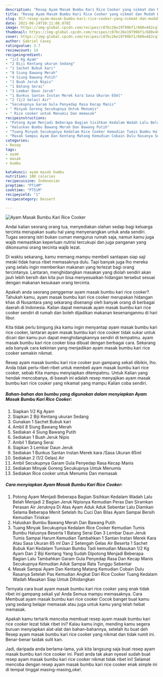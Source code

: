 ```yaml
---
description: "Resep Ayam Masak Bumbu Kari Rice Cooker yang nikmat dan Mudah Dibuat"
title: "Resep Ayam Masak Bumbu Kari Rice Cooker yang nikmat dan Mudah Dibuat"
slug: 917-resep-ayam-masak-bumbu-kari-rice-cooker-yang-nikmat-dan-mudah-dibuat
date: 2021-06-24T10:11:08.870Z
image: https://img-global.cpcdn.com/recipes/c87bc26e19799bf1/680x482cq70/ayam-masak-bumbu-kari-rice-cooker-foto-resep-utama.jpg
thumbnail: https://img-global.cpcdn.com/recipes/c87bc26e19799bf1/680x482cq70/ayam-masak-bumbu-kari-rice-cooker-foto-resep-utama.jpg
cover: https://img-global.cpcdn.com/recipes/c87bc26e19799bf1/680x482cq70/ayam-masak-bumbu-kari-rice-cooker-foto-resep-utama.jpg
author: Gabriel Casey
ratingvalue: 3.7
reviewcount: 14
recipeingredient:
- "1/2 Kg Ayam"
- "2 Biji Kentang ukuran Sedang"
- "1 Sachet Bubuk kari"
- "8 Siung Bawang Merah"
- "4 Siung Bawang Putih"
- "1 Buah Jeruk Nipis"
- "1 Batang Serai"
- "3 Lembar Daun Jeruk"
- "1 Bunkus Santan Instan Merek kara Sasa Ukuran 65ml"
- "2 (1/2 Gelas) Air"
- "Secukupnya Garam Gula Penyedap Rasa Kecap Manis"
- " Minyak Goreng Secukupnya Untuk Menumis"
- " Rice cooker untuk Menumis Dan memasak"
recipeinstructions:
- "Potong Ayam Menjadi Beberapa Bagian Sisihkan Kedalam Wadah Lalu Belah Menjadi 2 Bagian Jeruk Nipisnya Kemudian Peras Dan Siramkan Perasan Air Jeruknya Di Atas Ayam Aduk Aduk Sebentar Lalu Diamkan Selama Beberapa Menit Setelah Itu Cuci Dan Bilas Ayam Sampai Bersih Kemudian Tiriskan"
- "Haluskan Bumbu Bawang Merah Dan Bawang Putih"
- "Tuang Minyak Secukupnya Kedalam Rice Cooker Kemudian Tumis Bumbu Halusnya Beserta 1 Batang Serai Dan 3 Lembar Daun Jeruk Tumis Sampai Harum Kemudian Tambahkan 1 Santan Instan Merek Kara Atau Sasa Ukuran 65 ml Dan 2 Setengah Gelas Air Beserta 1 Sachet Bubuk Kari Kedalam Tumisan Bumbu Tadi kemudian Masukan 1/2 Kg Ayam Dan 2 Biji Kentang Yang Sudah Dipotong Menjadi Beberapa Bagian Lalu Tambahkan Garam Gula Penyedap Rasa Dan Kecap Manis Secukupnya Kemudian Aduk Sampai Rata Tunggu Sebentar"
- "Masak Sampai Ayam Dan Kentang Matang Kemudian Cobain Dulu Rasanya Setelah Pas Kemudian Angkat Dari Rice Cooker Tuang Kedalam Wadah Masakan Siap Untuk Dihidangkan"
categories:
- Resep
tags:
- ayam
- masak
- bumbu

katakunci: ayam masak bumbu 
nutrition: 100 calories
recipecuisine: Indonesian
preptime: "PT14M"
cooktime: "PT51M"
recipeyield: "1"
recipecategory: Dessert

---
```



![Ayam Masak Bumbu Kari Rice Cooker](https://img-global.cpcdn.com/recipes/c87bc26e19799bf1/680x482cq70/ayam-masak-bumbu-kari-rice-cooker-foto-resep-utama.jpg)

Andai kalian seorang orang tua, menyediakan olahan sedap bagi keluarga tercinta merupakan suatu hal yang menyenangkan untuk anda sendiri. Tugas seorang istri bukan cuman mengurus rumah saja, namun kamu juga wajib memastikan keperluan nutrisi tercukupi dan juga panganan yang dikonsumsi orang tercinta wajib lezat.

Di waktu  sekarang, kamu memang mampu membeli santapan siap saji meski tidak harus ribet memasaknya dulu. Tapi banyak juga lho mereka yang selalu ingin memberikan makanan yang terlezat bagi orang tercintanya. Lantaran, menghidangkan masakan yang diolah sendiri akan jauh lebih bersih dan kita pun bisa menyesuaikan hidangan tersebut sesuai dengan makanan kesukaan orang tercinta. 



Apakah anda seorang penggemar ayam masak bumbu kari rice cooker?. Tahukah kamu, ayam masak bumbu kari rice cooker merupakan hidangan khas di Nusantara yang sekarang disenangi oleh banyak orang di berbagai daerah di Indonesia. Kalian dapat memasak ayam masak bumbu kari rice cooker sendiri di rumah dan boleh dijadikan makanan kesenanganmu di hari libur.

Kita tidak perlu bingung jika kamu ingin menyantap ayam masak bumbu kari rice cooker, lantaran ayam masak bumbu kari rice cooker tidak sukar untuk dicari dan kamu pun dapat menghidangkannya sendiri di tempatmu. ayam masak bumbu kari rice cooker bisa dibuat dengan berbagai cara. Sekarang ada banyak cara kekinian yang menjadikan ayam masak bumbu kari rice cooker semakin nikmat.

Resep ayam masak bumbu kari rice cooker pun gampang sekali dibikin, lho. Anda tidak perlu ribet-ribet untuk membeli ayam masak bumbu kari rice cooker, sebab Kita mampu menyiapkan ditempatmu. Untuk Kalian yang hendak mencobanya, di bawah ini adalah resep menyajikan ayam masak bumbu kari rice cooker yang nikamat yang mampu Kalian coba sendiri.

<!--inarticleads1-->

##### Bahan-bahan dan bumbu yang digunakan dalam menyiapkan Ayam Masak Bumbu Kari Rice Cooker:

1. Siapkan 1/2 Kg Ayam
1. Siapkan 2 Biji Kentang ukuran Sedang
1. Gunakan 1 Sachet Bubuk kari
1. Ambil 8 Siung Bawang Merah
1. Sediakan 4 Siung Bawang Putih
1. Sediakan 1 Buah Jeruk Nipis
1. Ambil 1 Batang Serai
1. Siapkan 3 Lembar Daun Jeruk
1. Sediakan 1 Bunkus Santan Instan Merek kara /Sasa Ukuran 65ml
1. Sediakan 2 (1/2 Gelas) Air
1. Ambil Secukupnya Garam Gula Penyedap Rasa Kecap Manis
1. Sediakan  Minyak Goreng Secukupnya Untuk Menumis
1. Sediakan  Rice cooker untuk Menumis Dan memasak




<!--inarticleads2-->

##### Cara menyiapkan Ayam Masak Bumbu Kari Rice Cooker:

1. Potong Ayam Menjadi Beberapa Bagian Sisihkan Kedalam Wadah Lalu Belah Menjadi 2 Bagian Jeruk Nipisnya Kemudian Peras Dan Siramkan Perasan Air Jeruknya Di Atas Ayam Aduk Aduk Sebentar Lalu Diamkan Selama Beberapa Menit Setelah Itu Cuci Dan Bilas Ayam Sampai Bersih Kemudian Tiriskan
1. Haluskan Bumbu Bawang Merah Dan Bawang Putih
1. Tuang Minyak Secukupnya Kedalam Rice Cooker Kemudian Tumis Bumbu Halusnya Beserta 1 Batang Serai Dan 3 Lembar Daun Jeruk Tumis Sampai Harum Kemudian Tambahkan 1 Santan Instan Merek Kara Atau Sasa Ukuran 65 ml Dan 2 Setengah Gelas Air Beserta 1 Sachet Bubuk Kari Kedalam Tumisan Bumbu Tadi kemudian Masukan 1/2 Kg Ayam Dan 2 Biji Kentang Yang Sudah Dipotong Menjadi Beberapa Bagian Lalu Tambahkan Garam Gula Penyedap Rasa Dan Kecap Manis Secukupnya Kemudian Aduk Sampai Rata Tunggu Sebentar
1. Masak Sampai Ayam Dan Kentang Matang Kemudian Cobain Dulu Rasanya Setelah Pas Kemudian Angkat Dari Rice Cooker Tuang Kedalam Wadah Masakan Siap Untuk Dihidangkan




Ternyata cara buat ayam masak bumbu kari rice cooker yang enak tidak ribet ini gampang sekali ya! Anda Semua mampu memasaknya. Cara Membuat ayam masak bumbu kari rice cooker Cocok banget buat kamu yang sedang belajar memasak atau juga untuk kamu yang telah hebat memasak.

Apakah kamu tertarik mencoba membuat resep ayam masak bumbu kari rice cooker lezat tidak ribet ini? Kalau kamu ingin, mending kamu segera buruan menyiapkan alat-alat dan bahan-bahannya, setelah itu buat deh Resep ayam masak bumbu kari rice cooker yang nikmat dan tidak rumit ini. Benar-benar taidak sulit kan. 

Jadi, daripada anda berlama-lama, yuk kita langsung saja buat resep ayam masak bumbu kari rice cooker ini. Pasti anda tak akan nyesel sudah buat resep ayam masak bumbu kari rice cooker nikmat tidak ribet ini! Selamat mencoba dengan resep ayam masak bumbu kari rice cooker enak simple ini di tempat tinggal masing-masing,oke!.

